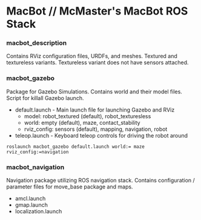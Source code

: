 # MacBot // McMaster's MacBot ROS Stack

### macbot_description
Contains RViz configuration files, URDFs, and meshes. Textured and textureless variants. Textureless variant does not have sensors attached. 

### macbot_gazebo
Package for Gazebo Simulations. Contains world and their model files. Script for killall Gazebo launch. 
* default.launch - Main launch file for launching Gazebo and RViz
    - model: robot_textured (default), robot_texturesless
    - world: empty (default), maze, contact_stability
    - rviz_config: sensors (default), mapping, navigation, robot
* teleop.launch - Keyboard teleop controls for driving the robot around

```
roslaunch macbot_gazebo default.launch world:= maze rviz_config:=navigation
```

### macbot_navigation
Navigation package utilizing ROS navigation stack. Contains configuration / parameter files for move_base package and maps.
* amcl.launch
* gmap.launch
* localization.launch